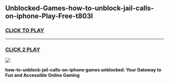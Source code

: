 
## Unblocked-Games-how-to-unblock-jail-calls-on-iphone-Play-Free-t803l
<h3>
<a href="https://premium76.site?title=how-to-unblock-jail-calls-on-iphone&ref=12A">CLICK TO PLAY</a></h3>
<hr>

<h3>
<a href="https://premium76.site?title=how-to-unblock-jail-calls-on-iphone&ref=12A">CLICK 2 PLAY</a>
  
</h3>

<a href="https://premium76.site?title=how-to-unblock-jail-calls-on-iphone&ref=12A"><img src="https://clearcache.store/games.png"></a>


**how-to-unblock-jail-calls-on-iphone games unblocked: Your Gateway to Fun and Accessible Online Gaming**
